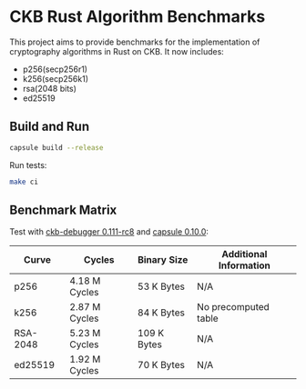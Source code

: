 # CKB Rust Algorithm Benchmarks

This project aims to provide benchmarks for the implementation of cryptography
algorithms in Rust on CKB. It now includes:
- p256(secp256r1)
- k256(secp256k1)
- rsa(2048 bits)
- ed25519

## Build and Run

``` sh
capsule build --release
```

Run tests:

``` sh
make ci
```

## Benchmark Matrix
Test with [ckb-debugger 0.111-rc8](https://github.com/nervosnetwork/ckb-standalone-debugger/commit/75e81f9490d6186ad8d9accbf39040640fcac228)
and [capsule 0.10.0](https://github.com/nervosnetwork/capsule):

| Curve | Cycles | Binary Size | Additional Information |
|----------|----------|----------|-----------------------|
| p256     |  4.18 M Cycles  | 53 K Bytes  | N/A      |
| k256     |  2.87 M Cycles  | 84 K Bytes  | No precomputed table    |
| RSA-2048 |  5.23 M Cycles  | 109 K Bytes | N/A      |
| ed25519  |  1.92 M Cycles  | 70 K Bytes  | N/A      |
